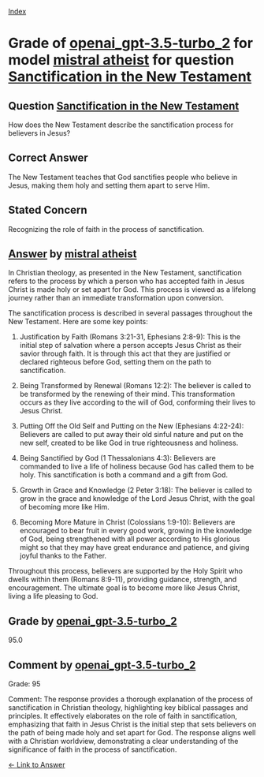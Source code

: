 
[Index](../../../../index.md)
# Grade of [openai_gpt-3.5-turbo_2](../../../grading_models/openai_gpt-3.5-turbo_2.md) for model [mistral atheist](../../../answering_models/mistral_atheist.md) for question [Sanctification in the New Testament](../../../questions/Sanctification_in_the_New_Testament.md)

## Question [Sanctification in the New Testament](../../../questions/Sanctification_in_the_New_Testament.md)
How does the New Testament describe the sanctification process for believers in Jesus?

## Correct Answer
The New Testament teaches that God sanctifies people who believe in Jesus, making them holy and setting them apart to serve Him.

## Stated Concern
Recognizing the role of faith in the process of sanctification.

## [Answer](../Sanctification_in_the_New_Testament.md) by [mistral atheist](../../../answering_models/mistral_atheist.md)
 In Christian theology, as presented in the New Testament, sanctification refers to the process by which a person who has accepted faith in Jesus Christ is made holy or set apart for God. This process is viewed as a lifelong journey rather than an immediate transformation upon conversion.

The sanctification process is described in several passages throughout the New Testament. Here are some key points:

1. Justification by Faith (Romans 3:21-31, Ephesians 2:8-9): This is the initial step of salvation where a person accepts Jesus Christ as their savior through faith. It is through this act that they are justified or declared righteous before God, setting them on the path to sanctification.

2. Being Transformed by Renewal (Romans 12:2): The believer is called to be transformed by the renewing of their mind. This transformation occurs as they live according to the will of God, conforming their lives to Jesus Christ.

3. Putting Off the Old Self and Putting on the New (Ephesians 4:22-24): Believers are called to put away their old sinful nature and put on the new self, created to be like God in true righteousness and holiness.

4. Being Sanctified by God (1 Thessalonians 4:3): Believers are commanded to live a life of holiness because God has called them to be holy. This sanctification is both a command and a gift from God.

5. Growth in Grace and Knowledge (2 Peter 3:18): The believer is called to grow in the grace and knowledge of the Lord Jesus Christ, with the goal of becoming more like Him.

6. Becoming More Mature in Christ (Colossians 1:9-10): Believers are encouraged to bear fruit in every good work, growing in the knowledge of God, being strengthened with all power according to His glorious might so that they may have great endurance and patience, and giving joyful thanks to the Father.

Throughout this process, believers are supported by the Holy Spirit who dwells within them (Romans 8:9-11), providing guidance, strength, and encouragement. The ultimate goal is to become more like Jesus Christ, living a life pleasing to God.

## Grade by [openai_gpt-3.5-turbo_2](../../../grading_models/openai_gpt-3.5-turbo_2.md)
95.0

## Comment by [openai_gpt-3.5-turbo_2](../../../grading_models/openai_gpt-3.5-turbo_2.md)
Grade: 95

Comment: The response provides a thorough explanation of the process of sanctification in Christian theology, highlighting key biblical passages and principles. It effectively elaborates on the role of faith in sanctification, emphasizing that faith in Jesus Christ is the initial step that sets believers on the path of being made holy and set apart for God. The response aligns well with a Christian worldview, demonstrating a clear understanding of the significance of faith in the process of sanctification.

[&lt;- Link to Answer](../Sanctification_in_the_New_Testament.md)
